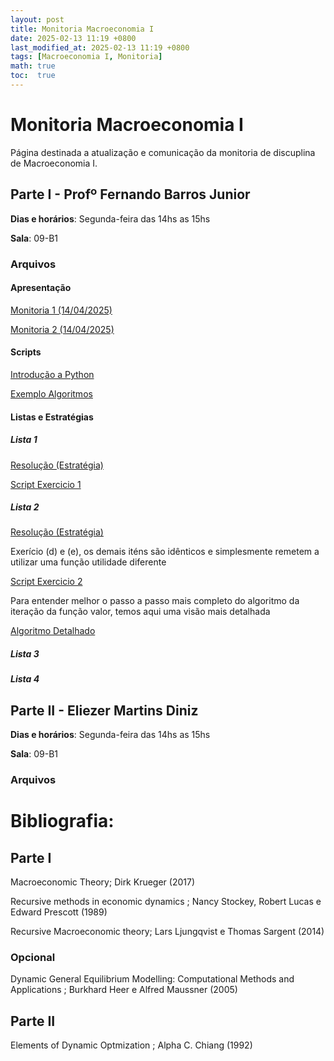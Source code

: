 ```yaml
---
layout: post
title: Monitoria Macroeconomia I
date: 2025-02-13 11:19 +0800
last_modified_at: 2025-02-13 11:19 +0800
tags: [Macroeconomia I, Monitoria]
math: true
toc:  true
---
```


# Monitoria Macroeconomia I

Página destinada a atualização e comunicação da monitoria de discuplina de Macroeconomia I.

## Parte I - Profº Fernando Barros Junior

**Dias e horários**: Segunda-feira das 14hs as 15hs

**Sala**: 09-B1

### Arquivos

#### Apresentação

[Monitoria 1 (14/04/2025)](/pdf/Monitoria_1_Macro_I.pdf)

[Monitoria 2 (14/04/2025)](/pdf/Monitoria_2_Macro_I.pdf)

#### Scripts

[Introdução a Python](/ex_scripts/Monitoria_Introdutória.ipynb)

[Exemplo Algoritmos](/ex_scripts/01_Exemplos_Algoritmos.py)

#### Listas e Estratégias

##### Lista 1

[Resolução (Estratégia)](/pdf/Estrategia_lista_I.pdf)

[Script Exercicio 1](/ex_scripts/lista_1.py)

##### Lista 2

[Resolução (Estratégia)](/pdf/Estrategia_lista_II.pdf)

Exerício (d) e (e), os demais iténs são idênticos e simplesmente remetem a utilizar uma função utilidade diferente

[Script Exercicio 2](/ex_scripts/lista_2.py)

Para entender melhor o passo a passo mais completo do algoritmo da iteração da função valor, temos aqui uma visão mais detalhada

[Algoritmo Detalhado](/pdf/Iter_Func_Val.pdf)

##### Lista 3

##### Lista 4

## Parte II - Eliezer Martins Diniz

**Dias e horários**: Segunda-feira das 14hs as 15hs

**Sala**: 09-B1

### Arquivos


# Bibliografia:

## Parte I

Macroeconomic Theory; Dirk Krueger (2017)

Recursive methods in economic dynamics ; Nancy Stockey, Robert Lucas e Edward Prescott (1989)

Recursive Macroeconomic theory; Lars Ljungqvist e Thomas Sargent (2014)

### Opcional

Dynamic General Equilibrium Modelling: Computational Methods and Applications ; Burkhard Heer e Alfred Maussner (2005)

## Parte II

Elements of Dynamic Optmization ; Alpha C. Chiang (1992)








